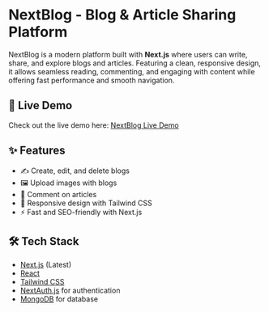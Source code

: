 # NextBlog - Blog & Article Sharing Platform

NextBlog is a modern platform built with **Next.js** where users can write, share, and explore blogs and articles. Featuring a clean, responsive design, it allows seamless reading, commenting, and engaging with content while offering fast performance and smooth navigation.

## 🚀 Live Demo
Check out the live demo here: [NextBlog Live Demo](https://next-blog-three-indol.vercel.app/)

## ✨ Features
- ✍️ Create, edit, and delete blogs  
- 🖼️ Upload images with blogs  
- 💬 Comment on articles  
- 📱 Responsive design with Tailwind CSS  
- ⚡ Fast and SEO-friendly with Next.js  

## 🛠️ Tech Stack
- [Next.js](https://nextjs.org/) (Latest)  
- [React](https://react.dev/)  
- [Tailwind CSS](https://tailwindcss.com/)  
- [NextAuth.js](https://next-auth.js.org/) for authentication  
- [MongoDB](https://www.mongodb.com/) for database  
